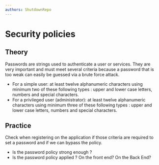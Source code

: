 ```yaml
---
authors: ShutdownRepo
---
```


# Security policies

## Theory

‌Passwords are strings used to authenticate a user or services. They are very important and must meet several criteria because a password that is too weak can easily be guessed via a brute force attack.

* For a simple user: at least twelve alphanumeric characters using minimum two of these following types : upper and lower case letters, numbers and special characters. 
* For a privileged user (administrator): at least twelve alphanumeric characters using minimum three of these following types : upper and lower case letters, numbers and special characters. 

## Practice 

Check when registering on the application if those criteria are required to set a password and if we can bypass the policy.

* Is the password policy strong enough ?
* Is the password policy applied ? On the front end? On the Back End?
